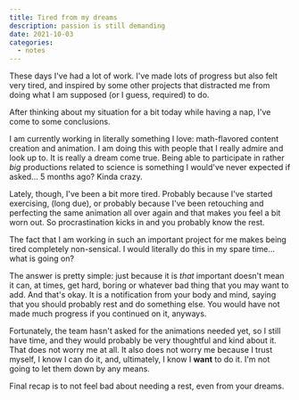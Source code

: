 ```yaml
---
title: Tired from my dreams
description: passion is still demanding
date: 2021-10-03
categories:
  - notes
---
```


These days I've had a lot of work. I've made lots of progress but also felt very tired, and inspired by some other projects that distracted me from doing what I am supposed (or I guess, required) to do.

After thinking about my situation for a bit today while having a nap, I've come to some conclusions.

I am currently working in literally something I love: math-flavored content creation and animation. I am doing this with people that I really admire and look up to. It is really a dream come true. Being able to participate in rather _big_ productions related to science is something I would've never expected if asked... 5 months ago? Kinda crazy.

Lately, though, I've been a bit more tired. Probably because I've started exercising, (long due), or probably because I've been retouching and perfecting the same animation all over again and that makes you feel a bit worn out. So procrastination kicks in and you probably know the rest.

The fact that I am working in such an important project for me makes being tired completely non-sensical. I would literally do this in my spare time... what is going on?

The answer is pretty simple: just because it is _that_ important doesn't mean it can, at times, get hard, boring or whatever bad thing that you may want to add. And that's okay. It is a notification from your body and mind, saying that you should probably rest and do something else. You would have not made much progress if you continued on it, anyways.

Fortunately, the team hasn't asked for the animations needed yet, so I still have time, and they would probably be very thoughtful and kind about it. That does not worry me at all. It also does not worry me because I trust myself, I know I can do it, and, ultimately, I know I **want** to do it. I'm not going to let them down by any means.

Final recap is to not feel bad about needing a rest, even from your dreams.
